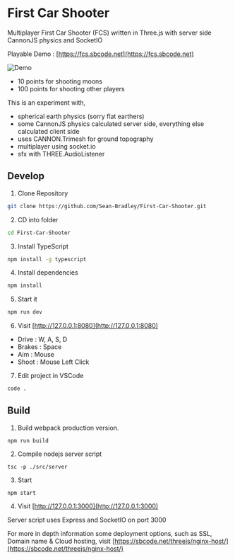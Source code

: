 # First Car Shooter

Multiplayer First Car Shooter (FCS) written in Three.js with server side CannonJS physics and SocketIO

Playable Demo : [https://fcs.sbcode.net](https://fcs.sbcode.net)

![Demo](docs/demo.gif)

-   10 points for shooting moons
-   100 points for shooting other players

This is an experiment with,

-   spherical earth physics (sorry flat earthers)
-   some CannonJS physics calculated server side, everything else calculated client side
-   uses CANNON.Trimesh for ground topography
-   multiplayer using socket.io
-   sfx with THREE.AudioListener

## Develop

1. Clone Repository

```bash
git clone https://github.com/Sean-Bradley/First-Car-Shooter.git
```

2. CD into folder

```bash
cd First-Car-Shooter
```

3. Install TypeScript

```bash
npm install -g typescript
```

4. Install dependencies

```bash
npm install
```

5. Start it

```bash
npm run dev
```

6. Visit [http://127.0.0.1:8080](http://127.0.0.1:8080)

-   Drive : W, A, S, D
-   Brakes : Space
-   Aim : Mouse
-   Shoot : Mouse Left Click

7. Edit project in VSCode

```bash
code .
```

## Build

1. Build webpack production version.

```
npm run build
```

2. Compile nodejs server script

```
tsc -p ./src/server
```

3. Start

```
npm start
```

4. Visit [http://127.0.0.1:3000](http://127.0.0.1:3000)

Server script uses Express and SocketIO on port 3000

For more in depth information some deployment options, such as SSL, Domain name & Cloud hosting, visit [https://sbcode.net/threejs/nginx-host/](https://sbcode.net/threejs/nginx-host/)
